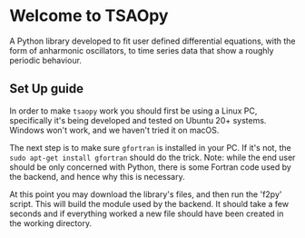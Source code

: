 # Welcome to TSAOpy

A Python library developed to fit user defined differential equations, with the form of anharmonic oscillators, to time series data that show a roughly periodic behaviour.

## Set Up guide

In order to make `tsaopy` work you should first be using a Linux PC, specifically it's being developed and tested on Ubuntu 20+ systems. Windows won't work, and we haven't tried it on macOS.

The next step is to make sure `gfortran` is installed in your PC. If it's not, the `sudo apt-get install gfortran` should do the trick. Note: while the end user should be only concerned with Python, there is some Fortran code used by the backend, and hence why this is necessary.

At this point you may download the library's files, and then run the 'f2py' script. This will build the module used by the backend. It should take a few seconds and if everything worked a new file should have been created in the working directory. 
